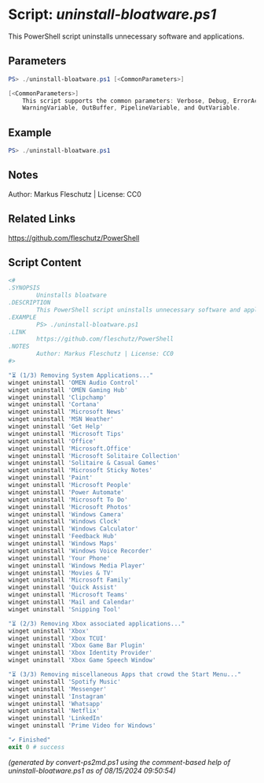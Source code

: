Script: *uninstall-bloatware.ps1*
========================

This PowerShell script uninstalls unnecessary software and applications.

Parameters
----------
```powershell
PS> ./uninstall-bloatware.ps1 [<CommonParameters>]

[<CommonParameters>]
    This script supports the common parameters: Verbose, Debug, ErrorAction, ErrorVariable, WarningAction, 
    WarningVariable, OutBuffer, PipelineVariable, and OutVariable.
```

Example
-------
```powershell
PS> ./uninstall-bloatware.ps1

```

Notes
-----
Author: Markus Fleschutz | License: CC0

Related Links
-------------
https://github.com/fleschutz/PowerShell

Script Content
--------------
```powershell
<#
.SYNOPSIS
        Uninstalls bloatware
.DESCRIPTION
        This PowerShell script uninstalls unnecessary software and applications.
.EXAMPLE
        PS> ./uninstall-bloatware.ps1
.LINK
        https://github.com/fleschutz/PowerShell
.NOTES
        Author: Markus Fleschutz | License: CC0
#>

"⏳ (1/3) Removing System Applications..."
winget uninstall 'OMEN Audio Control'
winget uninstall 'OMEN Gaming Hub'
winget uninstall 'Clipchamp'
winget uninstall 'Cortana'
winget uninstall 'Microsoft News'
winget uninstall 'MSN Weather'
winget uninstall 'Get Help'
winget uninstall 'Microsoft Tips'
winget uninstall 'Office'
winget uninstall 'Microsoft.Office'
winget uninstall 'Microsoft Solitaire Collection'
winget uninstall 'Solitaire & Casual Games'
winget uninstall 'Microsoft Sticky Notes'
winget uninstall 'Paint'
winget uninstall 'Microsoft People'
winget uninstall 'Power Automate'
winget uninstall 'Microsoft To Do'
winget uninstall 'Microsoft Photos'
winget uninstall 'Windows Camera'
winget uninstall 'Windows Clock'
winget uninstall 'Windows Calculator'
winget uninstall 'Feedback Hub'
winget uninstall 'Windows Maps'
winget uninstall 'Windows Voice Recorder'
winget uninstall 'Your Phone'
winget uninstall 'Windows Media Player'
winget uninstall 'Movies & TV'
winget uninstall 'Microsoft Family'
winget uninstall 'Quick Assist'
winget uninstall 'Microsoft Teams'
winget uninstall 'Mail and Calendar'
winget uninstall 'Snipping Tool'

"⏳ (2/3) Removing Xbox associated applications..."
winget uninstall 'Xbox'
winget uninstall 'Xbox TCUI'
winget uninstall 'Xbox Game Bar Plugin'
winget uninstall 'Xbox Identity Provider'
winget uninstall 'Xbox Game Speech Window'

"⏳ (3/3) Removing miscellaneous Apps that crowd the Start Menu..."
winget uninstall 'Spotify Music'
winget uninstall 'Messenger'
winget uninstall 'Instagram'
winget uninstall 'Whatsapp'
winget uninstall 'Netflix'
winget uninstall 'LinkedIn'
winget uninstall 'Prime Video for Windows'

"✔️ Finished"
exit 0 # success
```

*(generated by convert-ps2md.ps1 using the comment-based help of uninstall-bloatware.ps1 as of 08/15/2024 09:50:54)*
